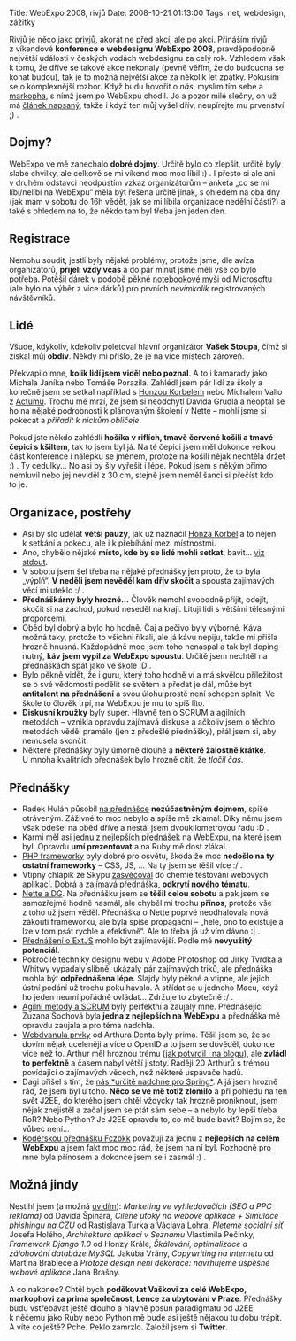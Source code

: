 Title: WebExpo 2008, rivjů
Date: 2008-10-21 01:13:00
Tags: net, webdesign, zážitky

Rivjů je něco jako [privjů]({filename}2008-09-04_webexpo-2008.md), akorát ne před akcí, ale po akci. Přináším rivjů z víkendové **konference o webdesignu WebExpo 2008**, pravděpodobně největší události v českých vodách webdesignu za celý rok. Vzhledem však k tomu, že dříve se takové akce nekonaly (pevně věřím, že do budoucna se konat budou), tak je to možná největší akce za několik let zpátky. Pokusím se o komplexnější rozbor. Když budu hovořit o *nás*, myslím tím sebe a [markopha](http://blog.markoph.net/), s nímž jsem po WebExpu chodil. Jo a pozor milé slečny, on už má [článek napsaný](http://twitter.com/markoph/statuses/967912818), takže i když ten můj vyšel dřív, neupírejte mu prvenství ;) .

## Dojmy?

WebExpo ve mě zanechalo **dobré dojmy**. Určitě bylo co zlepšit, určitě byly slabé chvilky, ale celkově se mi víkend moc moc líbil :) . I přesto si ale ani v druhém odstavci neodpustím vzkaz organizátorům – anketa „co se mi líbí/nelíbí na WebExpu“ měla být řešena určitě jinak, s ohledem na oba dny (jak mám v sobotu do 16h vědět, jak se mi líbila organizace nedělní části?) a také s ohledem na to, že někdo tam byl třeba jen jeden den.

## Registrace

Nemohu soudit, jestli byly nějaké problémy, protože jsme, dle avíza organizátorů, **přijeli vždy včas** a do pár minut jsme měli vše co bylo potřeba. Potěšil dárek v podobě pěkné [notebookové myši]({filename}2008-01-13_nemam-rad-mysi.md) od Microsoftu (ale bylo na výběr z více dárků) pro prvních *nevímkolik* registrovaných návštěvníků.

## Lidé

Všude, kdykoliv, kdekoliv poletoval hlavní organizátor **Vašek Stoupa**, čímž si získal můj **obdiv**. Někdy mi přišlo, že je na více místech zároveň.

Překvapilo mne, **kolik lidí jsem viděl nebo poznal**. A to i kamarády jako Michala Janíka nebo Tomáše Porazila. Zahlédl jsem pár lidí ze školy a konečně jsem se setkal například s [Honzou Korbelem](http://jankorbel.cz/) nebo Michalem Vallo z [Actumu](http://www.actum.cz/). Trochu mě mrzí, že jsem si neodchytl Davida Grudla a neoptal se ho na nějaké podrobnosti k plánovaným školení v Nette – mohli jsme si pokecat a *přiřadit k nickům obličeje*.

Pokud jste někdo zahlédli **hošíka v riflích, tmavě červené košili a tmavé čepici s kšiltem**, tak to jsem byl já. Na té čepici jsem měl dokonce velkou část konference i nálepku se jménem, protože na košili nějak nechtěla držet :) . Ty cedulky… No asi by šly vyřešit i lépe. Pokud jsem s někým přímo nemluvil nebo jej neviděl z 30 cm, stejně jsem neměl šanci si přečíst kdo to je.

## Organizace, postřehy

-   Asi by šlo udělat **větší pauzy**, jak už naznačil [Honza Korbel](http://jankorbel.cz/2008/10/20/par-poznamek-k-webexpu/) a to nejen k setkání a pokecu, ale i k přebíhání mezi místnostmi.
-   Ano, chybělo nějaké **místo, kde by se lidé mohli setkat**, bavit… [viz stdout](http://www.stdout.cz/clanky/zpravy-z-akci/2008/10/20/clanky/jake-bylo-webexpo-2008/).
-   V sobotu jsem šel třeba na nějaké přednášky jen proto, že to byla „výplň“. **V neděli jsem nevěděl kam dřív skočit** a spousta zajímavých věcí mi uteklo :/ .
-   **Přednáškárny byly hrozné…** Člověk nemohl svobodně přijít, odejít, skočit si na záchod, pokud neseděl na kraji. Lituji lidi s většími tělesnými proporcemi.
-   Oběd byl dobrý a bylo ho hodně. Čaj a pečivo byly výborné. Káva možná taky, protože to všichni říkali, ale já kávu nepiju, takže mi přišla hrozně hnusná. Každopádně moc jsem toho nenaspal a tak byl doping nutný, **káv jsem vypil za WebExpo spoustu**. Určitě jsem nechtěl na přednáškách spát jako ve škole :D .
-   Bylo pěkně vidět, že i guru, který toho hodně ví a má skvělou příležitost se o své vědomosti podělit se světem a předat je dál, může být **antitalent na přednášení** a svou úlohu prostě není schopen splnit. Ve škole to člověk trpí, na WebExpu je mu to spíš líto.
-   **Diskusní kroužky** byly super. Hlavně ten o SCRUM a agilních metodách – vznikla opravdu zajímavá diskuse a ačkoliv jsem o těchto metodách věděl pramálo (jen z předešlé přednášky), přál jsem si, aby nemusela skončit.
-   Některé přednášky byly úmorně dlouhé a **některé žalostně krátké**. U mnoha kvalitních přednášek bylo hrozně cítit, že *tlačil čas*.

## Přednášky

-   Radek Hulán působil [na přednášce](http://webexpo.cz/prednaska/pouziti-webovych-aplikaci-microsoftu-pro-business-sferu/) **nezúčastněným dojmem**, spíše otráveným. Záživné to moc nebylo a spíše mě zklamal. Díky němu jsem však odešel na oběd dříve a nestál jsem dvoukilometrovou řadu :D .
-   Karmi měl asi [jednu z nejlepších přednášek](http://webexpo.cz/prednaska/efektivni-vyvoj-webovych-aplikaci-v-ruby-on-rails/) na WebExpu, na které jsem byl. Opravdu **umí prezentovat** a na Ruby mě dost zlákal.
-   [PHP frameworky](http://webexpo.cz/prednaska/vyber-vhodneho-frameworku/) byly dobré pro osvětu, škoda že moc **nedošlo na ty ostatní frameworky** – CSS, JS, … Na ty jsem se těšil více :/ .
-   Vtipný chlapík ze Skypu [zasvěcoval](http://webexpo.cz/prednaska/vyuziti-chemie-v-procesu-testovani-webovych-aplikaci-vytvorenych-pomoci-technologii-php-a-java/) do chemie testování webových aplikací. Dobrá a zajímavá přednáška, **odkrytí nového tématu**.
-   [Nette a DG](http://webexpo.cz/prednaska/vyvoj-webovych-aplikaci-v-php-a-nette-framework/). Na přednášku jsem se **těšil celou sobotu** a pak jsem se samozřejmě hodně nasmál, ale chyběl mi trochu **přínos**, protože vše z toho už jsem věděl. Přednáška o Nette poprvé neodhalovala nová zákoutí frameworku, ale byla spíše propagační – „hele, ono to existuje a lze v tom psát rychle a efektivně“. Ale to třeba já už vím dávno :| .
-   [Přednášení o ExtJS](http://webexpo.cz/prednaska/pouziti-javasciptoveho-frameworku-extjs-pro-tvorbu-administracnich-rozhrani/) mohlo být zajímavější. Podle mě **nevyužitý potenciál**.
-   Pokročilé techniky designu webu v Adobe Photoshop od Jirky Tvrdka a Whitwy vypadaly slibně, ukázaly pár zajímavých triků, ale přednáška mohla být **odpřednášena lépe**. Slajdy byly pěkné a vtipné, ale jejich ústní podání už trochu pokulhávalo. A střídat se u jednoho Macu, když ho jeden neumí pořádně ovládat… Zdržuje to zbytečně :/ .
-   [Agilní metody a SCRUM](http://webexpo.cz/prednaska/agilni-metody-scrum/) byly perfektní a zaujaly mne. Přednášející Zuzana Šochová byla **jedna z nejlepších na WebExpu** a přednáška mě opravdu zaujala a pro téma nadchla.
-   [Webdvanula prvky](http://webexpo.cz/prednaska/datove-standardy-pro-web20/) od Arthura Denta byly prima. Těšil jsem se, že se dovím nějak uceleněji a více o OpenID a to jsem se dověděl, dokonce více než to. Arthur měl hroznou trému ([jak potvrdil i na blogu](http://www.misantrop.info/732022-webexpo-2008.php)), ale **zvládl to perfektně** a časem nabyl větší jistoty. Raději 20 Arthurů s trémou povídající o zajímavých věcech, než některé uspávače hadů.
-   Dagi přišel s tím, že [nás \*určitě nadchne pro Spring\*](http://webexpo.cz/prednaska/spring-framework/). A já jsem hrozně rád, že jsem byl u toho. **Něco se ve mě totiž zlomilo** a při pohledu na ten svět J2EE, do kterého jsem chtěl vždycky tak hrozně proniknout, jsem nějak znejistěl a začal jsem se ptát sám sebe – a nebylo by lepší třeba RoR? Nebo Python? Je J2EE opravdu to, co mě bude bavit? Bojím se, že vůbec není…
-   [Kodérskou přednášku Fczbkk](http://webexpo.cz/prednaska/moderni-webdesign/) považuji za jednu z **nejlepších na celém WebExpu** a jsem fakt moc moc rád, že jsem na ní byl. Rozhodně pro mne byla přínosem a dokonce jsem se i zasmál :) .

## Možná jindy

Nestihl jsem (a možná [uvidím](http://twitter.com/webexpo/statuses/967249479)): *Marketing ve vyhledávačích (SEO a PPC reklama)* od Davida Špinara, *Cílené útoky na webové aplikace + Simulace phishingu na ČZU* od Rastislava Turka a Václava Lohra, *Pleteme sociální síť* Josefa Holého, *Architektura aplikací v Seznamu* Vlastimila Pečínky, *Framework Django 1.0* od Honzy Krále, *Škálování, optimalizace a zálohování databáze MySQL* Jakuba Vrány, *Copywriting na internetu* od Martina Brablece a *Protože design není dekorace: navrhujeme úspěšné webové aplikace* Jana Brašny.

A co nakonec? Chtěl bych **poděkovat Vaškovi za celé WebExpo, markophovi za prima společnost, Lence za ubytování v Praze**. Přednášky budu vstřebávat ještě dlouho a hlavně posun paradigmatu od J2EE k něčemu jako Ruby nebo Python mě bude asi ještě nějakou tu dobu trápit. A víte co ještě? Pche. Peklo zamrzlo. Založil jsem si **Twitter**.
